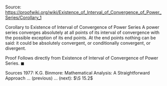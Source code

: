 # 

Source: https://proofwiki.org/wiki/Existence_of_Interval_of_Convergence_of_Power_Series/Corollary_1

Corollary to Existence of Interval of Convergence of Power Series
A power series converges absolutely at all points of its interval of convergence with the possible exception of its end points.
At the end points nothing can be said: it could be absolutely convergent, or conditionally convergent, or divergent.


Proof
Follows directly from Existence of Interval of Convergence of Power Series.
$\blacksquare$


Sources
1977: K.G. Binmore: Mathematical Analysis: A Straightforward Approach ... (previous) ... (next): $\S 15.2$





